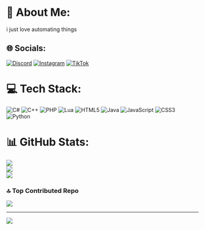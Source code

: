 # 💫 About Me:
i just love automating things


## 🌐 Socials:
[![Discord](https://img.shields.io/badge/Discord-%237289DA.svg?logo=discord&logoColor=white)](https://discord.gg/https://discord.gg/a2qdFeuWaQ) [![Instagram](https://img.shields.io/badge/Instagram-%23E4405F.svg?logo=Instagram&logoColor=white)](https://instagram.com/_wermis) [![TikTok](https://img.shields.io/badge/TikTok-%23000000.svg?logo=TikTok&logoColor=white)](https://tiktok.com/@weermis) 

# 💻 Tech Stack:
![C#](https://img.shields.io/badge/c%23-%23239120.svg?style=flat&logo=c-sharp&logoColor=white) ![C++](https://img.shields.io/badge/c++-%2300599C.svg?style=flat&logo=c%2B%2B&logoColor=white) ![PHP](https://img.shields.io/badge/php-%23777BB4.svg?style=flat&logo=php&logoColor=white) ![Lua](https://img.shields.io/badge/lua-%232C2D72.svg?style=flat&logo=lua&logoColor=white) ![HTML5](https://img.shields.io/badge/html5-%23E34F26.svg?style=flat&logo=html5&logoColor=white) ![Java](https://img.shields.io/badge/java-%23ED8B00.svg?style=flat&logo=openjdk&logoColor=white) ![JavaScript](https://img.shields.io/badge/javascript-%23323330.svg?style=flat&logo=javascript&logoColor=%23F7DF1E) ![CSS3](https://img.shields.io/badge/css3-%231572B6.svg?style=flat&logo=css3&logoColor=white) ![Python](https://img.shields.io/badge/python-3670A0?style=flat&logo=python&logoColor=ffdd54)
# 📊 GitHub Stats:
![](https://github-readme-stats.vercel.app/api?username=wermisek&theme=dark&hide_border=false&include_all_commits=false&count_private=false)<br/>
![](https://github-readme-streak-stats.herokuapp.com/?user=wermisek&theme=dark&hide_border=false)<br/>
![](https://github-readme-stats.vercel.app/api/top-langs/?username=wermisek&theme=dark&hide_border=false&include_all_commits=false&count_private=false&layout=compact)

### 🔝 Top Contributed Repo
![](https://github-contributor-stats.vercel.app/api?username=wermisek&limit=5&theme=dracula&combine_all_yearly_contributions=true)

---
[![](https://visitcount.itsvg.in/api?id=wermisek&icon=2&color=1)](https://visitcount.itsvg.in)

<!-- Proudly created with GPRM ( https://gprm.itsvg.in ) -->
